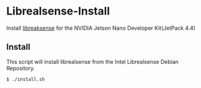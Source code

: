# Librealsense-Install
Install [libreaksense](https://github.com/IntelRealSense/librealsense)  for the NVIDIA Jetson Nano Developer Kit(JetPack 4.4)

## Install

This script will install librealsense from the Intel Librealsense Debian Repository.

```bash
$ ./install.sh
```

